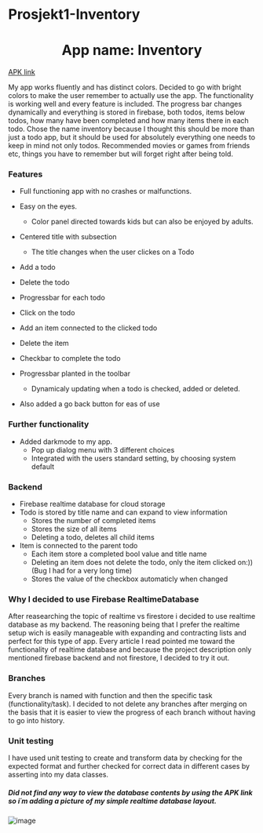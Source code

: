 # Prosjekt1-Inventory

<h1 align="Center">App name: Inventory</h1>

[APK link](https://appdistribution.firebase.dev/i/b28a381845b885c0)


My app works fluently and has distinct colors. Decided to go with bright colors to make the user remember to actually use the app. The functionality is working well and every feature is included. The progress bar changes dynamically and everything is stored in firebase, both todos, items below todos, how many have been completed and how many items there in each todo. Chose the name inventory because I thought this should be more than just a todo app, but it should be used for absolutely everything one needs to keep in mind not only todos. Recommended movies or games from friends etc, things you have to remember but will forget right after being told.

<h3 align="Left">Features</h3>


* Full functioning app with no crashes or malfunctions.
* Easy on the eyes. 
  * Color panel directed towards kids but can also be enjoyed by adults.

* Centered title with subsection
  * The title changes when the user clickes on a Todo
* Add a todo
* Delete the todo
* Progressbar for each todo 
* Click on the todo
* Add an item connected to the clicked todo
* Delete the item 
* Checkbar to complete the todo
* Progressbar planted in the toolbar 
   * Dynamicaly updating when a todo is checked, added or deleted.
*  Also added a go back button for eas of use

<h3 align="Left">Further functionality</h3>

*  Added darkmode to my app.
   *  Pop up dialog menu with 3 different choices
   *  Integrated with the users standard setting, by choosing system default

<h3 align="Left">Backend</h3>

* Firebase realtime database for cloud storage
* Todo is stored by title name and can expand to view information
  * Stores the number of completed items
  * Stores the size of all items
  * Deleting a todo, deletes all child items  
* Item is connected to the parent todo
  * Each item store a completed bool value and title name
  * Deleting an item does not delete the todo, only the item clicked on:))(Bug I had for a very long time)
  * Stores the value of the checkbox automaticly when changed
  
  
<h3 align="Left">Why I decided to use Firebase RealtimeDatabase</h3>
After reasearching the topic of realtime vs firestore i decided to use realtime database as my backend. The reasoning being that I prefer the realtime setup
 wich is easily manageable with expanding and contracting lists and perfect for this type of app. Every article I read pointed me toward the functionality of realtime database and because the project description only mentioned firebase backend and not firestore, I decided to try it out.

<h3 align="Left">Branches</h3>
Every branch is named with function and then the specific task (functionality/task). I decided to not delete any branches after merging on the basis that it is easier to view the progress of each branch without having to go into history. 
<h3 align="Left">Unit testing</h3>
I have used unit testing to create and transform data by checking for the expected format and further checked for correct data in different cases by asserting into my data classes. 

<h5 align="Left">Did not find any way to view the database contents by using the APK link so i´m adding a picture of my simple realtime database layout.</h5>

![image](https://user-images.githubusercontent.com/73124270/114563381-a7799c80-9c6f-11eb-863b-01830fcb4511.png)


